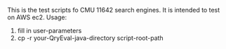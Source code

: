 This is the test scripts fo CMU 11642 search engines. It is intended to test on AWS ec2.
Usage:
1. fill in user-parameters
2. cp -r your-QryEval-java-directory script-root-path
